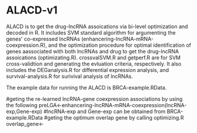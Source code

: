 # ALACD-v1
ALACD is to get the drug-lncRNA assoications via bi-level optimization and decoded in R.
It includes SVM standard algorithm for argumenting the genes' co-expressed lncRNAs (enhancering-lncRNA-mRNA-coexpression.R), and the 
optimization procedure for optimal identification of genes aassociated with both lncRNAs and drug to get the drug-lncRNA assoications (optimizating.R).
crossvalSVM.R and getperf.R are for SVM cross-validtion and generating the evluation criteria, respectively.
It also includes the DEGanalysis.R for differential expression analysis, and
survival-analysis.R for surivival analysis of lncRNAs.

The example data for running the ALACD is BRCA-example.RData.

#geting the re-learned lncRNA-gene coexpression associations by using the following
preLGA<-enhancering-lncRNA-mRNA-coexpression(lncRNA-exp,Gene-exp)
#lncRNA-exp and Gene-exp can be obtained from BRCA-example.RData
#geting the optimum overlap gene by calling optimizing.R
overlap_gene<-
